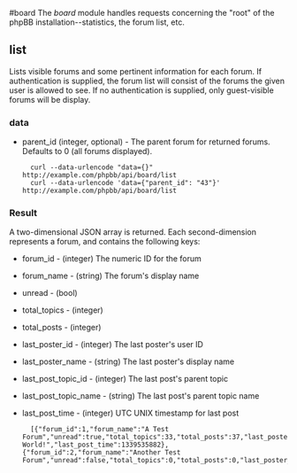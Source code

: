 #board
The _board_ module handles requests concerning the "root" of the phpBB installation--statistics, the forum list, etc.

## list
Lists visible forums and some pertinent information for each forum. If authentication is supplied, the forum list will consist of the forums the given user is allowed to see. If no authentication is supplied, only guest-visible forums will be display.

### data
* parent_id (integer, optional) - The parent forum for returned forums. Defaults to 0 (all forums displayed).

		curl --data-urlencode "data={}" http://example.com/phpbb/api/board/list
		curl --data-urlencode 'data={"parent_id": "43"}' http://example.com/phpbb/api/board/list

### Result
A two-dimensional JSON array is returned. Each second-dimension represents a forum, and contains the following keys:

* forum_id - (integer) The numeric ID for the forum
* forum_name - (string) The forum's display name
* unread - (bool)
* total_topics - (integer)
* total_posts - (integer)
* last_poster_id - (integer) The last poster's user ID
* last_poster_name - (string) The last poster's display name
* last_post_topic_id - (integer) The last post's parent topic
* last_post_topic_name - (string) The last post's parent topic name
* last_post_time - (integer) UTC UNIX timestamp for last post

		[{"forum_id":1,"forum_name":"A Test Forum","unread":true,"total_topics":33,"total_posts":37,"last_poster_id":1,"last_poster_name":"phil","last_post_topic_id":13,"last_post_topic_name":"Hello, World!","last_post_time":1339535882},{"forum_id":2,"forum_name":"Another Test Forum","unread":false,"total_topics":0,"total_posts":0,"last_poster_id":"","last_poster_name":"","last_post_topic_id":"","last_post_topic_name":"","last_post_time":""}]